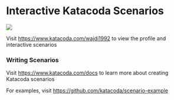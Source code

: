 # Interactive Katacoda Scenarios

[![](http://shields.katacoda.com/katacoda/wajdi1992/count.svg)](https://www.katacoda.com/wajdi1992 "Get your profile on Katacoda.com")

Visit https://www.katacoda.com/wajdi1992 to view the profile and interactive scenarios

### Writing Scenarios
Visit https://www.katacoda.com/docs to learn more about creating Katacoda scenarios

For examples, visit https://github.com/katacoda/scenario-example
